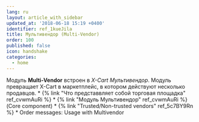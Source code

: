 ```yaml
---
lang: ru
layout: article_with_sidebar
updated_at: '2018-06-18 15:19 +0400'
identifier: ref_1kueJila
title: Мультивендор (Multi-Vendor)
order: 100
published: false
icon: handshake
categories:
  - home
---
```

Модуль **Multi-Vendor** встроен в _X-Cart Мультивендор_. Модуль превращает X-Cart в маркетплейс, в котором действуют несколько продавцов.
    *   {% link "Что представвляет собой торговая площадка" ref_cvwmAuRi %}
    *   {% link "Модуль Мультивендор" ref_cvwmAuRi %} (Core component)
    *   {% link "Trusted/Non-trusted vendors" ref_5c7BY9Rn %}
    *   Order messages: Usage with Multivendor
   
